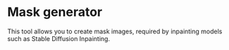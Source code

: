 # Mask generator

This tool allows you to create mask images, required by inpainting models such as Stable Diffusion Inpainting.